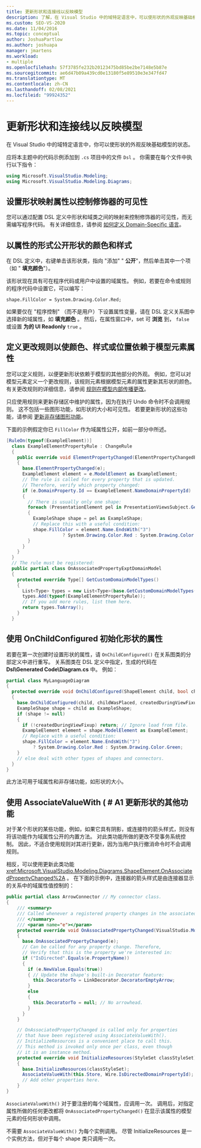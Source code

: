```yaml
---
title: 更新形状和连接线以反映模型
description: 了解，在 Visual Studio 中的域特定语言中，可以使形状的外观反映基础模型的状态。
ms.custom: SEO-VS-2020
ms.date: 11/04/2016
ms.topic: conceptual
author: JoshuaPartlow
ms.author: joshuapa
manager: jmartens
ms.workload:
- multiple
ms.openlocfilehash: 57f3785fe232b20123475bd85be2be7148e5b87e
ms.sourcegitcommit: ae6d47b09a439cd0e13180f5e89510e3e347fd47
ms.translationtype: MT
ms.contentlocale: zh-CN
ms.lasthandoff: 02/08/2021
ms.locfileid: "99924352"
---
```

# <a name="update-shapes-and-connectors-to-reflect-the-model"></a>更新形状和连接线以反映模型

在 Visual Studio 中的域特定语言中，你可以使形状的外观反映基础模型的状态。

应将本主题中的代码示例添加到 `.cs` 项目中的文件 `Dsl` 。 你需要在每个文件中执行以下指令：

```csharp
using Microsoft.VisualStudio.Modeling;
using Microsoft.VisualStudio.Modeling.Diagrams;
```

## <a name="set-shape-map-properties-to-control-the-visibility-of-a-decorator"></a>设置形状映射属性以控制修饰器的可见性

您可以通过配置 DSL 定义中形状和域类之间的映射来控制修饰器的可见性，而无需编写程序代码。 有关详细信息，请参阅 [如何定义 Domain-Specific 语言](../modeling/how-to-define-a-domain-specific-language.md)。

## <a name="expose-the-color-and-style-of-a-shape-as-properties"></a>以属性的形式公开形状的颜色和样式

在 DSL 定义中，右键单击该形状类，指向 "添加" " **公开**"，然后单击其中一个项（如 " **填充颜色**"）。

该形状现在具有可在程序代码或用户中设置的域属性。 例如，若要在命令或规则的程序代码中设置它，可以编写：

`shape.FillColor = System.Drawing.Color.Red;`

如果要仅在 "程序控制" （而不是用户）下设置属性变量，请在 DSL 定义关系图中选择新的域属性，如 **填充颜色** 。 然后，在属性窗口中，set 可 **浏览** 到， `false` 或设置 **为的 UI Readonly** `true` 。

## <a name="define-change-rules-to-make-color-style-or-location-depend-on-model-element-properties"></a>定义更改规则以使颜色、样式或位置依赖于模型元素属性
 您可以定义规则，以便更新形状依赖于模型的其他部分的外观。 例如，您可以对模型元素定义一个更改规则，该规则元素根据模型元素的属性更新其形状的颜色。 有关更改规则的详细信息，请参阅 [规则在模型内部传播更改](../modeling/rules-propagate-changes-within-the-model.md)。

 只应使用规则来更新存储区中维护的属性，因为在执行 Undo 命令时不会调用规则。 这不包括一些图形功能，如形状的大小和可见性。 若要更新形状的这些功能，请参阅 [更新非存储图形功能](#OnAssociatedProperty)。

 下面的示例假定你已 `FillColor` 作为域属性公开，如前一部分中所述。

```csharp
[RuleOn(typeof(ExampleElement))]
  class ExampleElementPropertyRule : ChangeRule
  {
    public override void ElementPropertyChanged(ElementPropertyChangedEventArgs e)
    {
      base.ElementPropertyChanged(e);
      ExampleElement element = e.ModelElement as ExampleElement;
      // The rule is called for every property that is updated.
      // Therefore, verify which property changed:
      if (e.DomainProperty.Id == ExampleElement.NameDomainPropertyId)
      {
        // There is usually only one shape:
        foreach (PresentationElement pel in PresentationViewsSubject.GetPresentation(element))
        {
          ExampleShape shape = pel as ExampleShape;
          // Replace this with a useful condition:
          shape.FillColor = element.Name.EndsWith("3")
                     ? System.Drawing.Color.Red : System.Drawing.Color.Green;
        }
      }
    }
  }
  // The rule must be registered:
  public partial class OnAssociatedPropertyExptDomainModel
  {
    protected override Type[] GetCustomDomainModelTypes()
    {
      List<Type> types = new List<Type>(base.GetCustomDomainModelTypes());
      types.Add(typeof(ExampleElementPropertyRule));
      // If you add more rules, list them here.
      return types.ToArray();
    }
  }
```

## <a name="use-onchildconfigured-to-initialize-a-shapes-properties"></a>使用 OnChildConfigured 初始化形状的属性

若要在第一次创建时设置形状的属性，请 `OnChildConfigured()` 在关系图类的分部定义中进行重写。 关系图类在 DSL 定义中指定，生成的代码在 **Dsl\Generated Code\Diagram.cs** 中。 例如：

```csharp
partial class MyLanguageDiagram
{
  protected override void OnChildConfigured(ShapeElement child, bool childWasPlaced, bool createdDuringViewFixup)
  {
    base.OnChildConfigured(child, childWasPlaced, createdDuringViewFixup);
    ExampleShape shape = child as ExampleShape;
    if (shape != null)
    {
      if (!createdDuringViewFixup) return; // Ignore load from file.
      ExampleElement element = shape.ModelElement as ExampleElement;
      // Replace with a useful condition:
      shape.FillColor = element.Name.EndsWith("3")
          ? System.Drawing.Color.Red : System.Drawing.Color.Green;
    }
    // else deal with other types of shapes and connectors.
  }
}
```

此方法可用于域属性和非存储功能，如形状的大小。

## <a name="use-associatevaluewith-to-update-other-features-of-a-shape"></a><a name="OnAssociatedProperty"></a> 使用 AssociateValueWith ( # A1 更新形状的其他功能

对于某个形状的某些功能，例如，如果它具有阴影，或连接符的箭头样式，则没有将该功能作为域属性公开的内置方法。  对此类功能所做的更改不受事务系统控制。 因此，不适合使用规则对其进行更新，因为当用户执行撤消命令时不会调用规则。

相反，可以使用更新此类功能 <xref:Microsoft.VisualStudio.Modeling.Diagrams.ShapeElement.OnAssociatedPropertyChanged%2A> 。 在下面的示例中，连接器的箭头样式是由连接器显示的关系中的域属性值控制的：

```csharp
public partial class ArrowConnector // My connector class.
{
    /// <summary>
    /// Called whenever a registered property changes in the associated model element.
    /// </summary>
    /// <param name="e"></param>
    protected override void OnAssociatedPropertyChanged(VisualStudio.Modeling.Diagrams.PropertyChangedEventArgs e)
    {
      base.OnAssociatedPropertyChanged(e);
      // Can be called for any property change. Therefore,
      // Verify that this is the property we're interested in:
      if ("IsDirected".Equals(e.PropertyName))
      {
        if (e.NewValue.Equals(true))
        { // Update the shape's built-in Decorator feature:
          this.DecoratorTo = LinkDecorator.DecoratorEmptyArrow;
        }
        else
        {
          this.DecoratorTo = null; // No arrowhead.
        }
      }
    }

    // OnAssociatedPropertyChanged is called only for properties
    // that have been registered using AssociateValueWith().
    // InitializeResources is a convenient place to call this.
    // This method is invoked only once per class, even though
    // it is an instance method.
    protected override void InitializeResources(StyleSet classStyleSet)
    {
      base.InitializeResources(classStyleSet);
      AssociateValueWith(this.Store, Wire.IsDirectedDomainPropertyId);
      // Add other properties here.
    }
}
```

`AssociateValueWith()` 对于要注册的每个域属性，应调用一次。 调用后，对指定属性所做的任何更改都将 `OnAssociatedPropertyChanged()` 在显示该属性的模型元素的任何形状中调用。

不需要 `AssociateValueWith()` 为每个实例调用。 尽管 InitializeResources 是一个实例方法，但对于每个 shape 类只调用一次。
